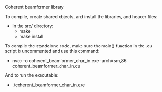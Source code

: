 Coherent beamformer library

To compile, create shared objects, and install the libraries, and header files:
- In the src/ directory:
  - make
  - make install

To compile the standalone code, make sure the main() function in the .cu script is uncommented and use this command:
- nvcc -o coherent_beamformer_char_in.exe -arch=sm_86 coherent_beamformer_char_in.cu

And to run the executable:
- ./coherent_beamformer_char_in.exe

